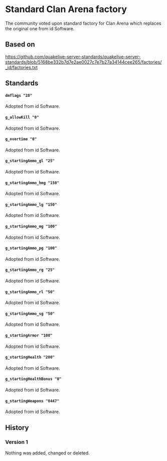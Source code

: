 # Standard Clan Arena factory

The community voted upon standard factory for Clan Arena which replaces the original one from id Software.

## Based on

https://github.com/quakelive-server-standards/quakelive-server-standards/blob/5168be332b7d7e2ae0027c7e7b27a34144cee265/factories/_id/factories.txt

## Standards

#### `dmflags "28"`

Adopted from id Software.

#### `g_allowKill "0"`

Adopted from id Software.

#### `g_overtime "0"`

Adopted from id Software.

#### `g_startingAmmo_gl "25"`

Adopted from id Software.

#### `g_startingAmmo_hmg "150"`

Adopted from id Software.

#### `g_startingAmmo_lg "150"`

Adopted from id Software.

#### `g_startingAmmo_mg "100"`

Adopted from id Software.

#### `g_startingAmmo_pg "100"`

Adopted from id Software.

#### `g_startingAmmo_rg "25"`

Adopted from id Software.

#### `g_startingAmmo_rl "50"`

Adopted from id Software.

#### `g_startingAmmo_sg "50"`

Adopted from id Software.

#### `g_startingArmor "100"`

Adopted from id Software.

#### `g_startingHealth "200"`

Adopted from id Software.

#### `g_startingHealthBonus "0"`

Adopted from id Software.

#### `g_startingWeapons "8447"`

Adopted from id Software.

## History

### Version 1

Nothing was added, changed or deleted.